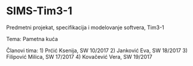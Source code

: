 # SIMS-Tim3-1
Predmetni projekat, specifikacija i modelovanje softvera, Tim3-1

Tema: Pametna kuća

Članovi tima:
	1) Prćić Ksenija, SW 10/2017
	2) Janković Eva, SW 18/2017
	3) Filipović Milica, SW 17/2017
	4) Kovačević Vera, SW 19/2017
